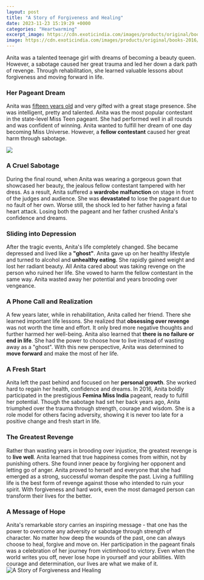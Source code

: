 ```yaml
---
layout: post
title: "A Story of Forgiveness and Healing"
date: 2023-11-23 15:19:29 +0000
categories: "Heartwarming"
excerpt_image: https://cdn.exoticindia.com/images/products/original/books-2016/naf417g.jpg
image: https://cdn.exoticindia.com/images/products/original/books-2016/naf417g.jpg
---
```


Anita was a talented teenage girl with dreams of becoming a beauty queen. However, a sabotage caused her great trauma and led her down a dark path of revenge. Through rehabilitation, she learned valuable lessons about forgiveness and moving forward in life.
### Her Pageant Dream
Anita was [fifteen years old](https://fistore.mysenprints.com/collection/abdalla) and very gifted with a great stage presence. She was intelligent, pretty and talented. Anita was the most popular contestant in the state-level Miss Teen pageant. She had performed well in all rounds and was confident of winning. Anita wanted to fulfill her dream of one day becoming Miss Universe. However, a **fellow contestant** caused her great harm through sabotage.  

![](http://2.bp.blogspot.com/-pon7t9fS6ns/U3D1p43ERsI/AAAAAAAABBQ/rztQvWRA1rI/s1600/Jesus+healing+a+paralytic+(1).jpg)
### A Cruel Sabotage
During the final round, when Anita was wearing a gorgeous gown that showcased her beauty, the jealous fellow contestant tampered with her dress. As a result, Anita suffered a **wardrobe malfunction** on stage in front of the judges and audience. She was **devastated** to lose the pageant due to no fault of her own. Worse still, the shock led to her father having a fatal heart attack. Losing both the pageant and her father crushed Anita's confidence and dreams.
### Sliding into Depression    
After the tragic events, Anita's life completely changed. She became depressed and lived like a **"ghost"**. Anita gave up on her healthy lifestyle and turned to alcohol and **unhealthy eating**. She rapidly gained weight and lost her radiant beauty. All Anita cared about was taking revenge on the person who ruined her life. She vowed to harm the fellow contestant in the same way. Anita wasted away her potential and years brooding over vengeance.
### A Phone Call and Realization
A few years later, while in rehabilitation, Anita called her friend. There she learned important life lessons. She realized that **obsessing over revenge** was not worth the time and effort. It only bred more negative thoughts and further harmed her well-being. Anita also learned that **there is no failure or end in life**. She had the power to choose how to live instead of wasting away as a "ghost". With this new perspective, Anita was determined to **move forward** and make the most of her life.
### A Fresh Start   
Anita left the past behind and focused on her **personal growth**. She worked hard to regain her health, confidence and dreams. In 2016, Anita boldly participated in the prestigious **Femina Miss India** pageant, ready to fulfill her potential. Though the sabotage had set her back years ago, Anita triumphed over the trauma through strength, courage and wisdom. She is a role model for others facing adversity, showing it is never too late for a positive change and fresh start in life.
### The Greatest Revenge
Rather than wasting years in brooding over injustice, the greatest revenge is to **live well**. Anita learned that true happiness comes from within, not by punishing others. She found inner peace by forgiving her opponent and letting go of anger. Anita proved to herself and everyone that she had emerged as a strong, successful woman despite the past. Living a fulfilling life is the best form of revenge against those who intended to ruin your spirit. With forgiveness and hard work, even the most damaged person can transform their lives for the better.
### A Message of Hope  
Anita's remarkable story carries an inspiring message - that one has the power to overcome any adversity or sabotage through strength of character. No matter how deep the wounds of the past, one can always choose to heal, forgive and move on. Her participation in the pageant finals was a celebration of her journey from victimhood to victory. Even when the world writes you off, never lose hope in yourself and your abilities. With courage and determination, our lives are what we make of it.
![A Story of Forgiveness and Healing](https://cdn.exoticindia.com/images/products/original/books-2016/naf417g.jpg)
